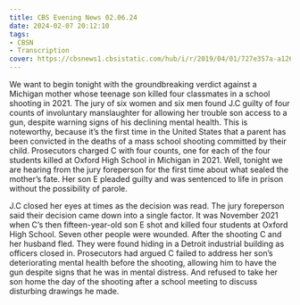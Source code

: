 ```yaml
---
title: CBS Evening News 02.06.24
date: 2024-02-07 20:12:10
tags:
- CBSN
- Transcription
cover: https://cbsnews1.cbsistatic.com/hub/i/r/2019/04/01/727e357a-a126-4138-a2c5-4d3222669d57/thumbnail/640x360/3ff2761028dc5c65cc4f07acd54bcd5c/cbsn2-logo-1920x1080.jpg
---
```

We want to begin tonight with the groundbreaking verdict against a Michigan mother whose teenage son killed four classmates in a school shooting in 2021. The jury of six women and six men found J.C guilty of four counts of involuntary manslaughter for allowing her trouble son access to a gun, despite warning signs of his declining mental health. This is noteworthy, because it’s the first time in the United States that a parent has been convicted in the deaths of a mass school shooting committed by their child. Prosecutors charged C with four counts, one for each of the four students killed at Oxford High School in Michigan in 2021. Well, tonight we are hearing from the jury foreperson for the first time about what sealed the mother’s fate. Her son E pleaded guilty and was sentenced to life in prison without the possibility of parole. 

J.C closed her eyes at times as the decision was read. The jury foreperson said their decision came down into a single factor. It was November 2021 when C’s then fifteen-year-old son E shot and killed four students at Oxford High School. Seven other people were wounded. After the shooting C and her husband fled. They were found hiding in a Detroit industrial building as officers closed in. Prosecutors had argued C failed to address her son’s deteriorating mental health before the shooting, allowing him to have the gun despite signs that he was in mental distress. And refused to take her son home the day of the shooting after a school meeting to discuss disturbing drawings he made. 
